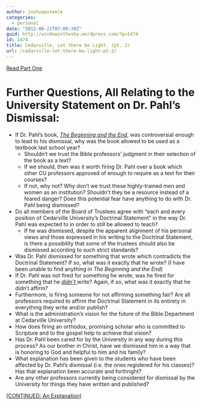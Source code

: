 ```yaml
---
author: joshuapsteele
categories:
  - personal
date: "2012-09-21T07:00:39Z"
guid: http://windowinthesky.wordpress.com/?p=1474
id: 1474
title: Cedarville, Let there be Light. (pt. 2)
url: /cedarville-let-there-be-light-pt-2/
---
```


[Read Part One](http://windowinthesky.wordpress.com/2012/09/20/cedarville-let-there-be-light-pt-1/ "Cedarville, Let there be Light. (pt. 1)")

# Further Questions, All Relating to the University Statement on Dr. Pahl’s Dismissal:

- If Dr. Pahl’s book, [*The Beginning and the End*](http://www.amazon.com/The-Beginning-End-Rereading-Revelations/dp/1608999270), was controversial enough to lead to his dismissal, why was the book allowed to be used as a textbook last school year? 
    - Shouldn’t we trust the Bible professors’ judgment in their selection of the book as a text?
    - If we should, then was it worth firing Dr. Pahl over a book which other CU professors approved of enough to require as a text for their courses?
    - If not, why not? Why don’t we trust these highly-trained men and women as an institution? Shouldn’t they be a resource instead of a feared danger? Does this potential fear have anything to do with Dr. Pahl being dismissed?
- Do all members of the Board of Trustees agree with “each and every position of Cedarville University’s Doctrinal Statement” in the way Dr. Pahl was expected to in order to still be allowed to teach? 
    - If he was dismissed, despite the apparent alignment of his personal views and those expressed in his writing to the Doctrinal Statement, is there a possibility that some of the trustees should also be dismissed according to such strict standards?
- Was Dr. Pahl dismissed for something that wrote which contradicts the Doctrinal Statement? If so, what was it exactly that he wrote? (I have been unable to find anything in *The Beginning and the End*)
- If Dr. Pahl was not fired for something he wrote, was he fired for something that he <u>*didn’t* </u>write? Again, if so, what was it exactly that he didn’t affirm?
- Furthermore, is firing someone for not affirming something fair? Are all professors required to affirm the Doctrinal Statement in its entirety in everything they write and/or publish?
- What is the administration’s vision for the future of the Bible Department at Cedarville University?
- How does firing an orthodox, promising scholar who is committed to Scripture and to the gospel help to achieve that vision?
- Has Dr. Pahl been cared for by the University in any way during this process? As our brother in Christ, have we dismissed him in a way that is honoring to God and helpful to him and his family?
- What explanation has been given to the students who have been affected by Dr. Pahl’s dismissal (i.e. the ones registered for his classes)? Has that explanation been accurate and forthright?
- Are any other professors currently being considered for dismissal by the University for things they have written and published?

[(CONTINUED: An Explanation)](https://joshuapsteele.com/2012/09/22/an-explanation/ "An Explanation")